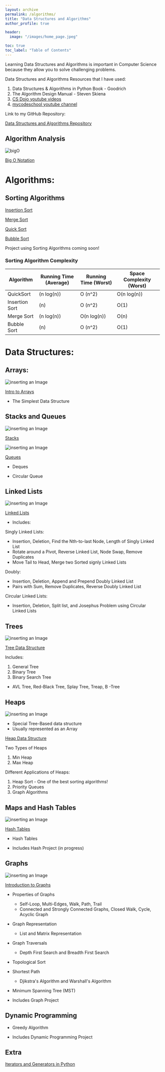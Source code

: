```yaml
---
layout: archive
permalink: /algorithms/
title: "Data Structures and Algorithms"
author_profile: true

header:
  image: "/images/home_page.jpeg"

toc: true
toc_label: "Table of Contents" 
---
```


Learning Data Structures and Algorithms is important in Computer Science because they allow you to solve challenging problems.

Data Structures and Algorithms Resources that I have used:

1. Data Structures & Algorithms in Python Book - Goodrich
2. The Algorithm Design Manual - Steven Skiena
3. [CS Dojo youtube videos](https://www.youtube.com/playlist?list=PLBZBJbE_rGRV8D7XZ08LK6z-4zPoWzu5H)
4. [mycodeschool youtube channel](https://www.youtube.com/user/mycodeschool)


Link to my GitHub Repository:

[Data Structures and Algorithms Repository](https://github.com/devinpowers/algorithms)


## Algorithm Analysis

![bigO](https://user-images.githubusercontent.com/50432490/105179820-c85ea580-5af7-11eb-8c06-6b78e12a552f.gif)

[Big O Notation](https://devintheengineer.com/algorithms/big_O)


# Algorithms:

## Sorting Algorithms

[Insertion Sort](https://devintheengineer.com/algorithms/insertion)

[Merge Sort](https://devintheengineer.com/algorithms/merge)

[Quick Sort](https://devintheengineer.com/algorithms/quick)

[Bubble Sort](https://devintheengineer.com/algorithms/bubble)


Project using Sorting Algorithms coming soon!


### Sorting Algorithm Complexity

| Algorithm      | Running Time (Average) | Running Time (Worst) | Space Complexity (Worst) |
|----------------|------------------------|----------------------|--------------------------|
| QuickSort      | (n log(n))             | O (n^2)              | O(n log(n))              |
| Insertion Sort | (n)                    | O (n^2)              | O(1)                     |
| Merge Sort     | (n log(n))             | O(n log(n))          | O(n)                     |
| Bubble Sort    | (n)                    | O (n^2)              | O(1)                     |



# Data Structures:


## Arrays:

![inserting an Image](/images/array.jpg)

[Intro to Arrays](https://devintheengineer.com/algorithms/array)


- The Simplest Data Structure

## Stacks and Queues

![inserting an Image](/images/stack.jpg)

[Stacks](https://devintheengineer.com/algorithms/stacks)

![inserting an Image](/images/Q.jpg)

[Queues](https://devintheengineer.com/algorithms/Queues)
- Deques

- Circular Queue

## Linked Lists

![inserting an Image](/images/Linked_Lists/home/single_node.jpg)

[Linked Lists](https://devintheengineer.com/algorithms/linked_lists)

- Includes:

Singly Linked Lists:
* Insertion, Deletion, Find the Nth-to-last Node, Length of Singly Linked List
* Rotate around a Pivot, Reverse Linked List, Node Swap, Remove Duplicates
* Move Tail to Head, Merge two Sorted signly Linked Lists

Doubly:
* Insertion, Deletion, Append and Prepend Doubly Linked List
* Pairs with Sum, Remove Duplicates, Reverse Doubly Linked List

Circular Linked Lists:
* Insertion, Deletion, Split list, and Josephus Problem using Circular Linked Lists


## Trees

![inserting an Image](/images/christmas.jpg)

[Tree Data Structure](https://devintheengineer.com/algorithms/trees)

Includes:

1. General Tree
2. Binary Tree
3. Binary Search Tree

  * AVL Tree, Red-Black Tree, Splay Tree, Treap, B -Tree

## Heaps

![inserting an Image](/images/heap.jpg)

- Special Tree-Based data structure
- Usually represented as an Array

[Heap Data Structure](https://devintheengineer.com/algorithms/heaps)

Two Types of Heaps

  1. Min Heap
  2. Max Heap

Different Applications of Heaps:

  1. Heap Sort
    - One of the best sorting algorithms!
  2. Priority Queues
  3. Graph Algorithms


## Maps and Hash Tables

![inserting an Image](/images/hash.jpg)

[Hash Tables](https://devintheengineer.com/algorithms/hash)

- Hash Tables

- Includes Hash Project (in progress)


## Graphs

![inserting an Image](/images/graph.jpg)

[Introduction to Graphs](https://devintheengineer.com/algorithms/intro_graph)

- Properties of Graphs

  - Self-Loop, Multi-Edges, Walk, Path, Trail
  - Connected and Strongly Connected Graphs, Closed Walk, Cycle, Acyclic Graph 

- Graph Representation 

  - List and Matrix Representation
  
- Graph Traversals
    - Depth First Search and Breadth First Search

- Topological Sort

- Shortest Path
  - Djikstra's Algorithm and  Warshall's Algorithm

- Minimum Spanning Tree (MST)

- Includes Graph Project


## Dynamic Programming

- Greedy Algorithm

- Includes Dynamic Programming Project

## Extra 

[Iterators and Generators in Python](https://devintheengineer.com/algorithms/iterators_python)

